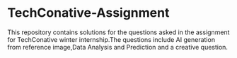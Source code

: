 # TechConative-Assignment
This repository contains solutions for the questions asked in the assignment for TechConative winter internship.The questions include AI generation from reference image,Data Analysis and Prediction and a creative question.
